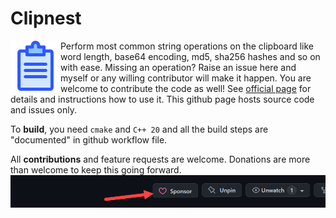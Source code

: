 # Clipnest

<img src="icon.svg" width=80 height=80 align="left"/>

Perform most common string operations on the clipboard like word length, base64 encoding, md5, sha256 hashes and so on with ease. Missing an operation? Raise an issue here and myself or any willing contributor will make it happen. You are welcome to contribute the code as well! See [official page](https://www.aloneguid.uk/projects/clipnest/) for details and instructions how to use it. This github page hosts source code and issues only.

To **build**, you need `cmake` and `C++ 20` and all the build steps are "documented" in github workflow file.

All **contributions** and feature requests are welcome. Donations are more than welcome to keep this going forward.
![Sponsor](sponsor.png)